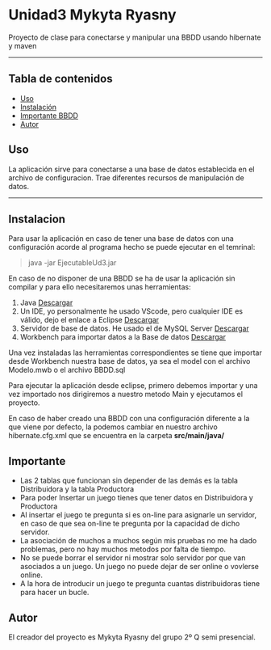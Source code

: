 # Unidad3 Mykyta Ryasny

Proyecto de clase para conectarse y manipular una BBDD usando hibernate y maven

---

## Tabla de contenidos

- [Uso](#uso)
- [Instalación](#instalacion)
- [Importante BBDD](#Importante)
- [Autor](Autor)

## Uso

La aplicación sirve para conectarse a una base de datos establecida en el archivo de configuracion. Trae diferentes recursos de manipulación de datos.

---

## Instalacion

Para usar la aplicación en caso de tener una base de datos con una configuración acorde al programa hecho se puede ejecutar en el temrinal:

> java -jar EjecutableUd3.jar

En caso de no disponer de una BBDD se ha de usar la aplicación sin compilar y para ello necesitaremos unas herramientas:

1. Java [Descargar](https://www.java.com/en/download/)
2. Un IDE, yo personalmente he usado VScode, pero cualquier IDE es válido, dejo el enlace a Eclipse [Descargar](https://www.eclipse.org/downloads/)
3. Servidor de base de datos. He usado el de MySQL Server [Descargar](https://dev.mysql.com/downloads/mysql/)
4. Workbench para importar datos a la Base de datos [Descargar](https://www.mysql.com/products/workbench/)

Una vez instaladas las herramientas correspondientes se tiene que importar desde Workbench nuestra base de datos, ya sea el model con el archivo Modelo.mwb o el archivo BBDD.sql

<p>

Para ejecutar la aplicación desde eclipse, primero debemos importar y una vez importado nos dirigiremos a nuestro metodo Main y ejecutamos el proyecto.

<p>

En caso de haber creado una BBDD con una configuración diferente a la que viene por defecto, la podemos cambiar en nuestro archivo hibernate.cfg.xml que se encuentra en la carpeta **src/main/java/**

## Importante

- Las 2 tablas que funcionan sin depender de las demás es la tabla Distribuidora y la tabla Productora
- Para poder Insertar un juego tienes que tener datos en Distribuidora y Productora
- Al insertar el juego te pregunta si es on-line para asignarle un servidor, en caso de que sea on-line te pregunta por la capacidad de dicho servidor.
- La asociación de muchos a muchos según mis pruebas no me ha dado problemas, pero no hay muchos metodos por falta de tiempo.
- No se puede borrar el servidor ni mostrar solo servidor por que van asociados a un juego. Un juego no puede dejar de ser online o vovlerse online.
- A la hora de introducir un juego te pregunta cuantas distribuidoras tiene para hacer un bucle.

## Autor

El creador del proyecto es Mykyta Ryasny del grupo 2º Q semi presencial.

